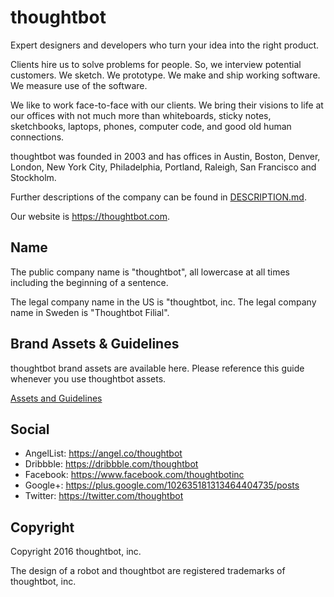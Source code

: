 thoughtbot
==========

Expert designers and developers who turn your idea into the right product.

Clients hire us to solve problems for people. So, we interview potential
customers. We sketch. We prototype. We make and ship working software.
We measure use of the software.

We like to work face-to-face with our clients. We bring their visions to
life at our offices with not much more than whiteboards, sticky notes,
sketchbooks, laptops, phones, computer code, and good old human
connections.

thoughtbot was founded in 2003 and has offices in
Austin,
Boston,
Denver,
London,
New York City,
Philadelphia,
Portland,
Raleigh,
San Francisco and
Stockholm.

Further descriptions of the company can be found in
[DESCRIPTION.md](DESCRIPTION.md).

Our website is <https://thoughtbot.com>.

Name
----

The public company name is "thoughtbot",
all lowercase at all times including the beginning of a sentence.

The legal company name in the US is "thoughtbot, inc.
The legal company name in Sweden is "Thoughtbot Filial".

Brand Assets & Guidelines
-----

thoughtbot brand assets are available here.
Please reference this guide whenever you use thoughtbot assets.

[Assets and Guidelines](http://thoughtbot.github.io/presskit)

Social
-----

* AngelList: <https://angel.co/thoughtbot>
* Dribbble: <https://dribbble.com/thoughtbot>
* Facebook: <https://www.facebook.com/thoughtbotinc>
* Google+: <https://plus.google.com/102635181313464404735/posts>
* Twitter: <https://twitter.com/thoughtbot>

Copyright
---------

Copyright 2016 thoughtbot, inc.

The design of a robot and thoughtbot
are registered trademarks of thoughtbot, inc.
